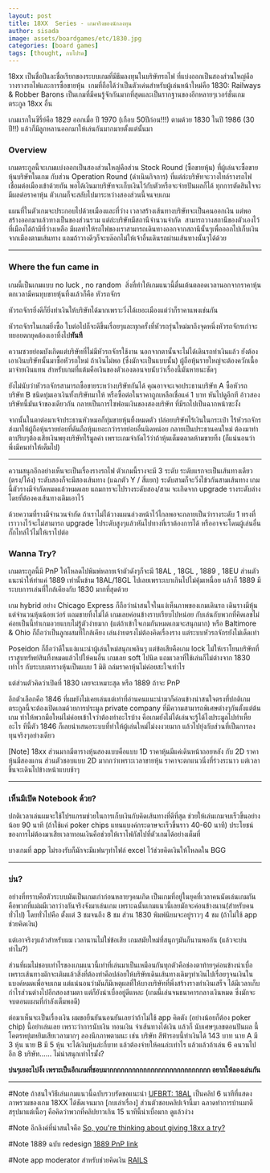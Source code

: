```yaml
---
layout: post
title: 18XX  Series - เกมจริงของนักลงทุน
author: sisada
image: assets/boardgames/etc/1830.jpg
categories: [board games]
tags: [thought, กบโปรด]
---
```

18xx เป็นชื่อปีและชื่อเรียกของระบบเกมที่มีธีมลงทุนในบริษัทรถไฟ ที่แบ่งออกเป็นสองส่วนใหญ่คือวางรางรถไฟและการซื้อขายหุ้น  เกมที่ถือได้ว่าเป็นตัวเด่นสำหรับผู้เล่นหน้าใหม่คือ 1830: Railways & Robber Barons เป็นเกมที่มีคนรู้จักกันมากที่สุดและเป็นรากฐานของอีกหลายๆเวอร์ชั่นเกมตระกูล 18xx อื่น

เกมแรกในซีรี่ย์คือ 1829 ออกเมื่อ ปี 1970 (เกือบ 50ปีก่อน!!!) ตามด้วย 1830 ในปี 1986 (30 ปี!!) แล้วก็มีลูกหลานออกมาให้เล่นกันมากมายตั้งแต่นั้นมา
### Overview


เกมตระกูลนี้จะเกมแบ่งออกเป็นสองส่วนใหญ่คือส่วน Stock Round (ซื้อขายหุ้น) ที่ผู้เล่นจะซื้อขายหุ้นบริษัทในเกม กับส่วน Operation Round (ดำเนินกิจการ) ที่แต่ล่ะบริษัทจะวางไทล์รางรถไฟเชื่อมต่อเมืองเข้าด้วยกัน พอได้เงินมาบริษัทจะเก็บเงินไว้กับตัวหรือจะจ่ายปันผลก็ได้ ทุกการตัดสินใจจะมีผลต่อราคาหุ้น ตัวเกมก็จะสลับไปมาระหว่างสองส่วนนี้จนจบเกม

แผนที่ในตัวเกมจะประกอบไปด้วยเมืองและที่ว่าง เวลาสร้างเส้นทางบริษัทจะเป็นคนออกเงิน แต่พอสร้างออกมาแล้วทางเป็นของส่วนรวม แต่ล่ะบริษัทมีสถานีจำนวนจำกัด  สามารถวางสถานีของตัวเองไว้ที่เมืองได้ถ้ามีที่ว่างเหลือ มีผลทำให้รถไฟของเราสามารถเดินทางออกจากสถานีนั้นๆเพื่อออกไปเก็บเงินจากเมืองตามเส้นทาง แถมถ้าวางดีๆก็จะบล๊อกไม่ให้เจ้าอื่นเดินรถผ่านเส้นทางนั้นๆได้ด้วย



---


### Where the fun came in


เกมนี้เป็นเกมแบบ no luck , no random  สิ่งที่ทำให้เกมแนวนี้ตื่นเต้นตลอดเวลานอกจากราคาหุ้นตกเวลามีคนทุบขายหุ้นทิ้งแล้วก็คือ หัวรถจักร

หัวรถจักรยิ่งดีก็ยิ่งทำเงินให้บริษัทได้มากเพราะวิ่งได้เยอะเมืองแต่ว่าก็ราคาแพงเช่นกัน

หัวรถจักรในเกมยิ่งซื้อ ใบต่อไปก็จะดีขึ้นเรื่อยๆและทุกครั้งที่หัวรถรุ่นใหม่มาถึงจุดหนึ่งหัวรถจักรเก่าจะทยอยตกยุคต้องเอาทิ้งไป**ทันที**

ความซวยย่อมบังเกิดแต่บริษัทที่ไม่มีหัวรถจักรใช้งาน นอกจากตานั้นจะไม่ได้เดินรถทำเงินแล้ว ยังต้องเอาเงินบริษัทนั้นมาซื้อหัวรถใหม่ ถ้าเงินไม่พอ (ซึ่งมักจะเป็นแบบนั้น) ผู้ถือหุ้นรายใหญ่จะต้องควักเนื้อมาจ่ายเงินแทน สำหรับเกมที่แต้มคือเงินของตัวเองตอนจบนับว่าเรื่องนี้มันหายนะชัดๆ

ยังไม่นับว่าหัวรถจักรสามารถซื้อขายระหว่างบริษัทกันได้ คุณอาจจะเจอประธานบริษัท A ซื้อหัวรถบริษัท B ชนิดทุ่มเอาเงินทั้งบริษัทมาให้ หรือซื้อต่อในราคาถูกเหลือเชื่อแค่ 1 บาท หันไปดูอีกที อ้าวสองบริษัทนี้มันเจ้าของเดียวกัน กลายเป็นการไซฟอนเงินของสองบริษัท ที่มีรถไปเป็นฉากหน้าซะงั้ง

จากนั้นในตาต่อมาเจ้าประธานหัวหมอก็ทุ่มขายหุ้นทิ้งหมดตัว ปล่อยบริษัทไร้เงินในกระเป๋า ไร้หัวรถจักร ส่งมาให้ผู้ถือหุ้นรายย่อยที่ดันถือหุ้นเยอะกว่ารายย่อยอื่นนิดหน่อย กลายเป็นประธานคนใหม่ ต้องมาทำตาปริบๆต้องเสียเงินพยุงบริษัทไร้มูลค่า เพราะเกมจำกัดไว้ว่าถ้าหุ้นเต็มตลาดห้ามขายทิ้ง (ก็แน่นอนว่าพึ่งมีคนทำให้เต็มไป)



---



ความสนุกอีกอย่างเห็นจะเป็นเรื่องรางรถไฟ ตัวเกมนี้รางจะมี 3 ระดับ ระดับแรกจะเป็นเส้นทางเดียว (ตรง/โค้ง) ระดับสองก็จะมีสองเส้นทาง (แฉกตัว Y / สี่แยก) ระดับสามก็จะวิ่งไข้วกันสามเส้นทาง เกมนี้ตัวรางมีจำกัดหมดแล้วหมดเลย แถมการจะไปรางระดับสอง/สาม จะเกิดจาก upgrade รางระดับล่าง โดยที่ต้องคงเส้นทางเดิมเอาไว้

ด้วยความที่รางมีจำนวนจำกัด ถ้าเราไม่ได้วางแผนล่วงหน้าไว้ไกลพอจะกลายเป็นว่ารางระดับ 1 ทรงที่เราวางไว้จะไม่สามารถ upgrade ไประดับสูงๆแล้วหันไปทางที่เราต้องการได้ หรืออาจจะโดนผู้เล่นอื่นกั๊กไทล์ไว้ไม่ให้เราไปต่อ

### Wanna Try?


เกมตระกูลนี้มี PnP ให้โหลดไปพิมพ์หลายเจ้าตัวดังๆก็จะมี 18AL , 18GL , 1889 , 18EU ส่วนตัวแนะนำให้ทำแค่ 1889 เท่านั้นข้าม 18AL/18GL ไปเลยเพราะเบาเกินไปไม่คุ้มเหนื่อย แล้วก็ 1889 มีระบบการเล่นที่ใกล้เคียงกับ 1830 มากที่สุดด้วย

เกม hybrid อย่าง Chicago Express ก็ถือว่าน่าสนใจในแง่เห็นภาพของเกมเดินรถ เดินรางมีหุ้น แต่จำนวนหุ้นน้อยเว่อร์ แถมขายทิ้งไม่ได้ เกมเลยค่อนข้างราบเรียบไปหน่อย กับเล่นกับพวกที่คิดเลขไม่ค่อยเป็นนี้ทำเกมอวยแบบไม่รู้ตัวง่ายมาก (แต่ถ้าเข้าใจเกมกันหมดเกมจะสนุกมาก) หรือ Baltimore & Ohio ก็ถือว่าเป็นลูกผสมที่ใกล้เคียง เล่นง่ายตรงไม่ต้องคิดเรื่องราง แต่ระบบหัวรถจักรยังไม่เด็ดเท่า

Poseidon ก็ถือว่าดีในแง่แนะนำผู้เล่นใหม่สนุกเพลินๆ แต่ข้อเสียคือเกม lock ไม่ให้เราโยนบริษัทที่เราสูบทรัพย์สินทิ้งหมดแล้วไปให้คนอื่น เกมเลย soft ไปนิด แถมเวลาที่ใช้เล่นก็ไม่ต่างจาก 1830 เท่าไร กับระบบตารางหุ้นเป็นแบบ 1 มิติ ถล่มราคาหุ้นไม่ค่อยสะใจเท่าไร

แต่ส่วนตัวคิดว่าเปิดที่ 1830 เลยจะเหมาะสุด หรือ 1889 ถ้าจะ PnP

อีกตัวเลือกคือ 1846 ที่ผมยังไม่เคยเล่นแต่เท่าที่อ่านคนแนะนำมาก็ค่อนข้างน่าสนใจตรงที่ปกติเกมตระกูลนี้จะต้องเปิดเกมด้วยการประมูล private company ที่มีความสามารถพิเศษต่างๆกันตั้งแต่ต้นเกม ทำให้พวกมือใหม่ไม่ค่อยเข้าใจว่าต้องทำอะไรบ้าง คือเกมยังไม่ได้เล่นจะรู้ได้ไงประมูลไปทำเหี้ยอะไร ทีนี้ตัว 1846 ก็เลยนำเสนอระบบที่ทำให้ผู้เล่นใหม่ไม่งงงวยมาก แล้วไปยุ่งกับส่วนที่เป็นการลงทุนจริงๆอย่างเดียว

[Note] 18xx ส่วนมากมีตารางหุ้นสองแบบคือแบบ 1D ราคาหุ้นมีแค่เดินหน้าถอยหลัง กับ 2D ราคาหุ้นมีสองแกน ส่วนตัวชอบแบบ 2D มากกว่าเพราะเวลาขายหุ้น ราคาจะตกแนวนิ่งที่ร่วงระนาว แต่เวลาขึ้นจะเดินไปข้างหน้าแบบช้าๆ


---


### เห็นมีเปิด Notebook ด้วย?


ปกติเวลาเล่นผมจะใช้โปรแกรมช่วยในการเก็บเงินกับคิดเส้นทางที่ดีที่สุด ช่วยให้เล่นเกมจบเร็วขึ้นอย่างน้อย 90 นาที (ถ้าใช้แค่ poker chips แทนแบงค์กระดาษจะเร็วขึ้นราว 40-60 นาที) ประโยชน์ของการไม่ต้องมาเสียเวลาทอนเงินคือช่วยให้เราโฟกัสไปที่ตัวเกมได้อย่างเต็มที่

บางเกมที่ app ไม่รองรับก็มักจะมีแฟนๆทำไฟล์ excel ไว้ช่วยคิดเงินให้โหลดใน BGG

---


### บ่น?


อย่างที่ทราบคือตัวระบบมันเป็นเกมเก่าก่อนหลายๆคนเกิด เป็นเกมที่อยู่ในยุคที่เวลาคนนัดเล่นเกมกันคือพวกที่แม่มมีเวลาว่างกันจริงจังมาเล่นเกม เพราะฉนั้นเกมแนวนี้เลยมักจะค่อนข้างนาน(สำหรับคนทั่วไป) โดยทั่วไปคือ ตั้งแต่ 3 ชมจนถึง 8 ชม ส่วน 1830 พิมพ์นิยมจะอยู่ราวๆ 4 ชม (ถ้าไม่ใช้ app ช่วยคิดเงิน)

แต่เอาจริงๆแล้วสำหรับผม เวลานานไม่ใช่ข้อเสีย เกมสมัยใหม่ที่สนุกๆมันก็นานพอกัน (แล้วจะบ่นทำไม?)

ส่วนที่ผมไม่ชอบเท่าไรของเกมแนวนี้เท่าที่เล่นมาเป็นเหมือนกันทุกตัวคือช่องตาท้ายๆค่อนข้างน่าเบื่อ เพราะเส้นทางมักจะเติมแล้วสิ่งที่ต้องทำคือปล่อยให้บริษัทเดินเส้นทางเดิมๆทำเงินไปเรื่อยๆจนเงินในแบงค์หมดเพื่อจบเกม แต่แน่นอนว่ามันก็มีเหตุผลที่ให้บางบริษัทที่พึ่งสร้างรางทำเงินเสร็จ ได้มีเวลาเก็บกำไรส่วนต่างไปอีกสองสามตา แต่ก็ยังน่าเบื่ออยู่ดีแหละ (เกมนี้เล่นจนธนาคารกลางเงินหมด ซึ่งมักจะจบตอนแผนที่กำลังเต็มพอดี)

ต่อมาเห็นจะเป็นเรื่องเงิน ผมขอยืนยันนอนยันเลยว่าถ้าไม่ใช้ app คิดตัง (อย่างน้อยก็ต้อง poker chip) นี้อย่าเล่นเลย เพราะว่าการนับเงิน ทอนเงิน จำเส้นทางได้เงิน แล้วก็ นับเศษๆเลขตอนปันผล นี้โคตรหยุ่มหยิมเสียเวลามากๆ ลองนึกภาพตามนะ เช่น บริษัท สีฟ้ารอบนี้ทำเงินได้ 143 บาท นาย A มี 3 หุ้น นาย B มี 5 หุ้น จะได้เงินหุ้นล่ะกี่บาท แล้วต้องจ่ายให้คนล่ะเท่าไร แล้วแล้วถ้าเล่น 6 คนวนไปอีก 8 บริษัท...... ไม่น่าสนุกเท่าไรมั้ง?

**บ่นๆเยอะไปงั้ง เพราะเป็นอีกเกมที่ชอบมากกกกกกกกกกกกกกกกกกกกกกกกกกก อยากให้ลองเล่นกัน**


---



#Note ถ้าสนใจวิธีเล่นเกมแนวนี้ฉบับรวบรัดขอแนะนำ [UFBRT: 18AL](https://www.youtube.com/watch?v=RcDMezmCfPM) เป็นคลิป 6 นาทีที่แสดงภาพรวมของเกม 18XX ได้ชัดเจนมาก [กบเล่าเรื่อง] ส่วนตัวชอบคลิปเจ้านี้มา ฉลาดทำการบ้านมาดี สรุปมาแต่เนื้อๆ คือคิดว่าพวกที่คลิปยาวเกิน 15 นาทีนี้น่าเบื่อมาก ดูแล้วง่วง

#Note อีกลิงค์ที่น่าสนใจคือ [So, you're thinking about giving 18xx a try?](https://boardgamegeek.com/geeklist/50903/so-youre-thinking-about-giving-18xx-try)

#Note 1889 ฉบับ redesign [1889 PnP link](https://boardgamegeek.com/filepage/87230/carthaginians-redesign-1889)

#Note app moderator สำหรับช่วยคิดเงิน [RAILS](http://rails.sourceforge.net/)
